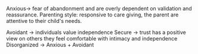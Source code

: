 

Anxious-> fear of abandonment and are overly dependent on validation and reassurance.
	Parenting style: responsive to care giving, the parent are attentive to their child's needs.


Avoidant -> individuals value independence
Secure -> trust has a positive view on others they feel comfortable with intimacy and independence
Disorganized -> Anxious + Avoidant